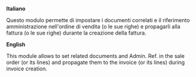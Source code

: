 **Italiano**

Questo modulo permette di impostare i documenti correlati e il
riferimento amministrazione nell'ordine di vendita (o le sue righe) e
propagarli alla fattura (o le sue righe) durante la creazione della
fattura.

**English**

This module allows to set related documents and Admin. Ref. in the sale
order (or its lines) and propagate them to the invoice (or its lines)
during invoice creation.
